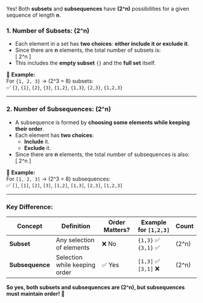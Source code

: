 Yes! Both **subsets** and **subsequences** have **\(2^n\)** possibilities for a given sequence of length **n**.  

### **1. Number of Subsets: \(2^n\)**
- Each element in a set has **two choices**: **either include it or exclude it**.  
- Since there are **n** elements, the total number of subsets is:  
  \[
  2^n
  \]
- This includes the **empty subset** `{}` and the **full set** itself.  

🔹 **Example:**  
For `{1, 2, 3}` → \(2^3 = 8\) subsets:  
✅ `{}`, `{1}`, `{2}`, `{3}`, `{1,2}`, `{1,3}`, `{2,3}`, `{1,2,3}`  

---

### **2. Number of Subsequences: \(2^n\)**
- A subsequence is formed by **choosing some elements while keeping their order**.  
- Each element has **two choices**:  
  - **Include** it.  
  - **Exclude** it.  
- Since there are **n** elements, the total number of subsequences is also:  
  \[
  2^n
  \]

🔹 **Example:**  
For `[1, 2, 3]` → \(2^3 = 8\) subsequences:  
✅ `[]`, `[1]`, `[2]`, `[3]`, `[1,2]`, `[1,3]`, `[2,3]`, `[1,2,3]`  

---

### **Key Difference:**
| Concept | Definition | Order Matters? | Example for `[1,2,3]` | Count |
|---------|------------|----------------|---------------------|--------|
| **Subset** | Any selection of elements | ❌ No | `{1,3}` ✅ `{3,1}` ✅ | \(2^n\) |
| **Subsequence** | Selection while keeping order | ✅ Yes | `[1,3]` ✅ `[3,1]` ❌ | \(2^n\) |

**So yes, both subsets and subsequences are \(2^n\), but subsequences must maintain order! 🚀**